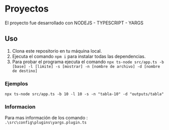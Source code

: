 # Proyectos 

El proyecto fue desarrollado con NODEJS - TYPESCRIPT - YARGS

## Uso

1. Clona este repositorio en tu máquina local.
2. Ejecuta el comando `npm i` para instalar todas las dependencias.
3. Para probar el programa ejecuta el comando `npx ts-node src/app.ts -b [base] -l [limite] -s [mostrar] -n [nombre de archivo] -d [nombre de destino]`

### Ejemplos

`npx ts-node src/app.ts -b 10 -l 10 -s -n "tabla-10" -d "outputs/tabla"`

### Informacion

Para mas información de los comando : `.\src\config\plugins\yargs.plugin.ts`
